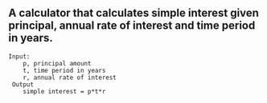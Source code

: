 ## A calculator that calculates simple interest given principal, annual rate of interest and time period in years.

    Input: 
        p, principal amount
        t, time period in years
        r, annual rate of interest
     Output
        simple interest = p*t*r
